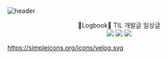 ![header](https://capsule-render.vercel.app/api?text=Joy%20Github!&type=waving&color=gradient)

<div align="center"> 
📝Logbook📝
TIL
개발글
일상글
</div>

<div align="center">
	<img src="https://img.shields.io/badge/Java-007396?style=flat&logo=Java&logoColor=white" />
	<img src="https://img.shields.io/badge/HTML5-E34F26?style=flat&logo=HTML5&logoColor=white" />
	<img src="https://img.shields.io/badge/CSS3-1572B6?style=flat&logo=CSS3&logoColor=white" />
</div>

https://simpleicons.org/icons/velog.svg
